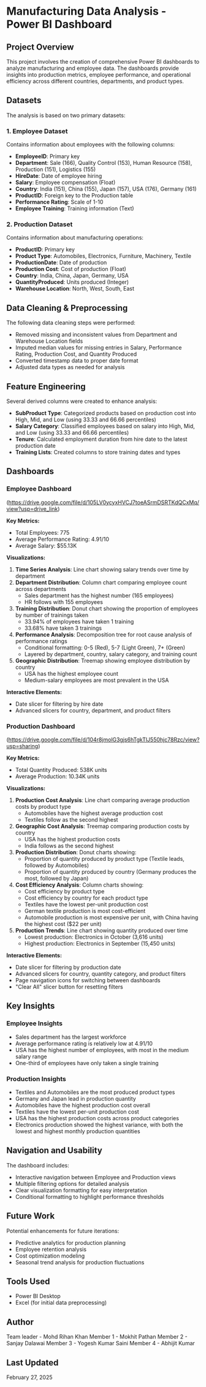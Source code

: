 # Manufacturing Data Analysis - Power BI Dashboard

## Project Overview
This project involves the creation of comprehensive Power BI dashboards to analyze manufacturing and employee data. The dashboards provide insights into production metrics, employee performance, and operational efficiency across different countries, departments, and product types.

## Datasets
The analysis is based on two primary datasets:

### 1. Employee Dataset
Contains information about employees with the following columns:
- **EmployeeID**: Primary key
- **Department**: Sale (166), Quality Control (153), Human Resource (158), Production (151), Logistics (155)
- **HireDate**: Date of employee hiring
- **Salary**: Employee compensation (Float)
- **Country**: India (151), China (155), Japan (157), USA (176), Germany (161)
- **ProductID**: Foreign key to the Production table
- **Performance Rating**: Scale of 1-10
- **Employee Training**: Training information (Text)

### 2. Production Dataset
Contains information about manufacturing operations:
- **ProductID**: Primary key
- **Product Type**: Automobiles, Electronics, Furniture, Machinery, Textile
- **ProductionDate**: Date of production
- **Production Cost**: Cost of production (Float)
- **Country**: India, China, Japan, Germany, USA
- **QuantityProduced**: Units produced (Integer)
- **Warehouse Location**: North, West, South, East

## Data Cleaning & Preprocessing
The following data cleaning steps were performed:
- Removed missing and inconsistent values from Department and Warehouse Location fields
- Imputed median values for missing entries in Salary, Performance Rating, Production Cost, and Quantity Produced
- Converted timestamp data to proper date format
- Adjusted data types as needed for analysis

## Feature Engineering
Several derived columns were created to enhance analysis:
- **SubProduct Type**: Categorized products based on production cost into High, Mid, and Low (using 33.33 and 66.66 percentiles)
- **Salary Category**: Classified employees based on salary into High, Mid, and Low (using 33.33 and 66.66 percentiles)
- **Tenure**: Calculated employment duration from hire date to the latest production date
- **Training Lists**: Created columns to store training dates and types

## Dashboards

### Employee Dashboard
(https://drive.google.com/file/d/105LV0ycyxHVCJ7toeASrmDSRTKdQCxMq/view?usp=drive_link)

**Key Metrics:**
- Total Employees: 775
- Average Performance Rating: 4.91/10
- Average Salary: $55.13K

**Visualizations:**
1. **Time Series Analysis**: Line chart showing salary trends over time by department
2. **Department Distribution**: Column chart comparing employee count across departments
   - Sales department has the highest number (165 employees)
   - HR follows with 155 employees
3. **Training Distribution**: Donut chart showing the proportion of employees by number of trainings taken
   - 33.94% of employees have taken 1 training
   - 33.68% have taken 3 trainings
4. **Performance Analysis**: Decomposition tree for root cause analysis of performance ratings
   - Conditional formatting: 0-5 (Red), 5-7 (Light Green), 7+ (Green)
   - Layered by department, country, salary category, and training count
5. **Geographic Distribution**: Treemap showing employee distribution by country
   - USA has the highest employee count
   - Medium-salary employees are most prevalent in the USA

**Interactive Elements:**
- Date slicer for filtering by hire date
- Advanced slicers for country, department, and product filters

### Production Dashboard
(https://drive.google.com/file/d/104r8jmolG3gjs6hTgkTlJ550hjc78Rzc/view?usp=sharing)

**Key Metrics:**
- Total Quantity Produced: 538K units
- Average Production: 10.34K units

**Visualizations:**
1. **Production Cost Analysis**: Line chart comparing average production costs by product type
   - Automobiles have the highest average production cost
   - Textiles follow as the second highest
2. **Geographic Cost Analysis**: Treemap comparing production costs by country
   - USA has the highest production costs
   - India follows as the second highest
3. **Production Distribution**: Donut charts showing:
   - Proportion of quantity produced by product type (Textile leads, followed by Automobiles)
   - Proportion of quantity produced by country (Germany produces the most, followed by Japan)
4. **Cost Efficiency Analysis**: Column charts showing:
   - Cost efficiency by product type
   - Cost efficiency by country for each product type
   - Textiles have the lowest per-unit production cost
   - German textile production is most cost-efficient
   - Automobile production is most expensive per unit, with China having the highest cost ($22 per unit)
5. **Production Trends**: Line chart showing quantity produced over time
   - Lowest production: Electronics in October (3,616 units)
   - Highest production: Electronics in September (15,450 units)

**Interactive Elements:**
- Date slicer for filtering by production date
- Advanced slicers for country, quantity category, and product filters
- Page navigation icons for switching between dashboards
- "Clear All" slicer button for resetting filters

## Key Insights

### Employee Insights
- Sales department has the largest workforce
- Average performance rating is relatively low at 4.91/10
- USA has the highest number of employees, with most in the medium salary range
- One-third of employees have only taken a single training

### Production Insights
- Textiles and Automobiles are the most produced product types
- Germany and Japan lead in production quantity
- Automobiles have the highest production cost overall
- Textiles have the lowest per-unit production cost
- USA has the highest production costs across product categories
- Electronics production showed the highest variance, with both the lowest and highest monthly production quantities

## Navigation and Usability
The dashboard includes:
- Interactive navigation between Employee and Production views
- Multiple filtering options for detailed analysis
- Clear visualization formatting for easy interpretation
- Conditional formatting to highlight performance thresholds

## Future Work
Potential enhancements for future iterations:
- Predictive analytics for production planning
- Employee retention analysis
- Cost optimization modeling
- Seasonal trend analysis for production fluctuations

## Tools Used
- Power BI Desktop
- Excel (for initial data preprocessing)

## Author
Team leader - Mohd Rihan Khan
Member 1 - Mokhit Pathan
Member 2 - Sanjay Dalawai
Member 3 - Yogesh Kumar Saini
Member 4 - Abhijit Kumar

## Last Updated
February 27, 2025
